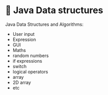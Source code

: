 # :brown_heart: Java Data structures
Java Data Structures and Algorithms:
- User input 
- Expression 
- GUI 
- Maths 
- random numbers 
- if expressions
- switch 
- logical operators 
- array 
- 2D array
- etc

